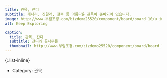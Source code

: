 ```yaml
---
title: 관목, 잔디
subtitle: 개나리, 진달래, 철쭉 등 아름다운 관목이 준비되어 있습니다.
image: http://www.부림조경.com/bizdemo25520/component/board/board_10/u_image/29/20160205152317_874103081.jpg
alt: Keep Exploring

caption:
  title: 관목, 잔디
  subtitle: 잔디와 꽃나무들
  thumbnail: http://www.부림조경.com/bizdemo25520/component/board/board_10/u_image/22/20160205152126_548165039.jpg
---
```



{:.list-inline}
- Category: 관목

